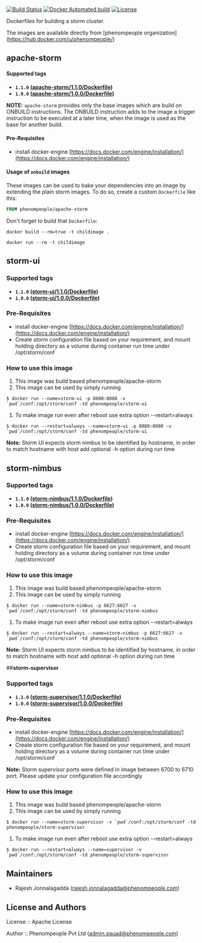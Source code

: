 [![Build Status](https://travis-ci.org/phenompeople/apache-storm.svg?branch=master)](https://travis-ci.org/phenompeople/apache-storm)
[![Docker Automated build](https://img.shields.io/docker/automated/jrottenberg/ffmpeg.svg)](https://travis-ci.org/phenompeople/apache-storm)
[![License](https://img.shields.io/badge/License-Apache%202.0-blue.svg)](https://opensource.org/licenses/Apache-2.0)

Dockerfiles for building a storm cluster.

The images are available directly from [phenompeople organization] (https://hub.docker.com/u/phenompeople/)


## **apache-storm**

#### Supported tags

* **`1.1.0` ([apache-storm/1.1.0/Dockerfile](https://bitbucket.org/phenompeople/apache-storm/src/master/apache-storm/1.1.0/Dockerfile))**
* **`1.0.0` ([apache-storm/1.0.0/Dockerfile](https://bitbucket.org/phenompeople/apache-storm/src/master/apache-storm/1.0.0/Dockerfile))**

**NOTE:** `apache-storm` provides only the base images which are build on ONBUILD instructions. The ONBUILD instruction adds to the image a trigger instruction to be executed at a later time, when the image is used as the base for another build.

#### Pre-Requisites

- install docker-engine [https://docs.docker.com/engine/installation/](https://docs.docker.com/engine/installation/)

#### Usage of `onbuild` images

These images can be used to bake your dependencies into an image by extending the plain storm images. To do so, create a custom `Dockerfile` like this:
```dockerfile
FROM phenompeople/apache-storm
```
Don't forget to build that `Dockerfile`:
```
docker build --rm=true -t childimage .
```
```
docker run --rm -t childimage
```

## **storm-ui**


### Supported tags

* **`1.1.0` ([storm-ui/1.1.0/Dockerfile](https://bitbucket.org/phenompeople/apache-storm/src/master/storm-ui/1.1.0))**
* **`1.0.0` ([storm-ui/1.0.0/Dockerfile](https://bitbucket.org/phenompeople/apache-storm/src/master/storm-ui/1.0.0))**

### Pre-Requisites

- install docker-engine [https://docs.docker.com/engine/installation/](https://docs.docker.com/engine/installation/)
- Create storm configuration file based on your requirement, and mount holding directory as a volume during container run time under /opt/storm/conf
  
### How to use this image 

1. This image was build based phenompeople/apache-storm 
1. This image can be used by simply running 

```$ docker run --name=storm-ui -p 8080:8080 -v `pwd`/conf:/opt/storm/conf -td phenompeople/storm-ui```

1. To make image run even after reboot use extra option --restart=always

```$ docker run --restart=always --name=storm-ui -p 8080:8080 -v `pwd`/conf:/opt/storm/conf -td phenompeople/storm-ui```

**Note:** Storm UI expects storm nimbus to be identified by hostname, in order to match hostname with host add optional -h option during run time     

## **storm-nimbus**

### Supported tags

* **`1.1.0` ([storm-nimbus/1.1.0/Dockerfile](https://bitbucket.org/phenompeople/apache-storm/src/master/storm-nimbus/1.1.0))**
* **`1.0.0` ([storm-nimbus/1.0.0/Dockerfile](https://bitbucket.org/phenompeople/apache-storm/src/master/storm-nimbus/1.0.0))**

### Pre-Requisites

- install docker-engine [https://docs.docker.com/engine/installation/](https://docs.docker.com/engine/installation/)
- Create storm configuration file based on your requirement, and mount holding directory as a volume during container run time under /opt/storm/conf
  
### How to use this image 

1. This image was build based phenompeople/apache-storm 
1. This image can be used by simply running 

```$ docker run --name=storm-nimbus -p 6627:6627 -v `pwd`/conf:/opt/storm/conf -td phenompeople/storm-nimbus```

1. To make image run even after reboot use extra option --restart=always

```$ docker run --restart=always --name=storm-nimbus -p 6627:6627 -v `pwd`/conf:/opt/storm/conf -td phenompeople/storm-nimbus```

**Note:** Storm UI expects storm nimbus to be identified by hostname, in order to match hostname with host add optional -h option during run time     

##**storm-supervisor**


### Supported tags

* **`1.1.0` ([storm-supervisor/1.1.0/Dockerfile](https://bitbucket.org/phenompeople/apache-storm/src/master/storm-supervisor/1.1.0))**
* **`1.0.0` ([storm-supervisor/1.0.0/Dockerfile](https://bitbucket.org/phenompeople/apache-storm/src/master/storm-supervisor/1.0.0))**

### Pre-Requisites

- install docker-engine [https://docs.docker.com/engine/installation/](https://docs.docker.com/engine/installation/)
- Create storm configuration file based on your requirement, and mount holding directory as a volume during container run time under /opt/storm/conf

**Note:** Storm supervisor ports were defined in image between 6700 to 6710 port. Please update your configuration file accordingly    

### How to use this image 

1. This image was build based phenompeople/apache-storm 
1. This image can be used by simply running 

```$ docker run --name=storm-supervisor -v `pwd`/conf:/opt/storm/conf -td phenompeople/storm-supervisor```

1. To make image run even after reboot use extra option --restart=always

```$ docker run --restart=always --name=supervisor -v `pwd`/conf:/opt/storm/conf -td phenompeople/storm-supervisor```
## Maintainers

* Rajesh Jonnalagadda (<rajesh.jonnalagadda@phenompeople.com>)

## License and Authors

License	::		Apache License

Author		::		Phenompeople Pvt Ltd (<admin.squad@phenompeople.com>)